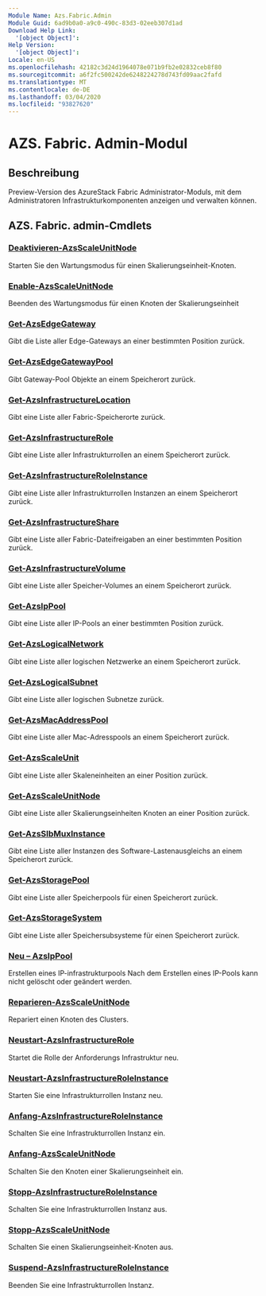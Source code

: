 ```yaml
---
Module Name: Azs.Fabric.Admin
Module Guid: 6ad9b0a0-a9c0-490c-83d3-02eeb307d1ad
Download Help Link:
  '[object Object]': 
Help Version:
  '[object Object]': 
Locale: en-US
ms.openlocfilehash: 42182c3d24d1964078e071b9fb2e02832ceb8f80
ms.sourcegitcommit: a6f2fc500242de6248224278d743fd09aac2fafd
ms.translationtype: MT
ms.contentlocale: de-DE
ms.lasthandoff: 03/04/2020
ms.locfileid: "93827620"
---
```

# AZS. Fabric. Admin-Modul
## Beschreibung
Preview-Version des AzureStack Fabric Administrator-Moduls, mit dem Administratoren Infrastrukturkomponenten anzeigen und verwalten können.  
## AZS. Fabric. admin-Cmdlets
### [Deaktivieren-AzsScaleUnitNode](Disable-AzsScaleUnitNode.md)
Starten Sie den Wartungsmodus für einen Skalierungseinheit-Knoten.

### [Enable-AzsScaleUnitNode](Enable-AzsScaleUnitNode.md)
Beenden des Wartungsmodus für einen Knoten der Skalierungseinheit

### [Get-AzsEdgeGateway](Get-AzsEdgeGateway.md)
Gibt die Liste aller Edge-Gateways an einer bestimmten Position zurück.

### [Get-AzsEdgeGatewayPool](Get-AzsEdgeGatewayPool.md)
Gibt Gateway-Pool Objekte an einem Speicherort zurück.

### [Get-AzsInfrastructureLocation](Get-AzsInfrastructureLocation.md)
Gibt eine Liste aller Fabric-Speicherorte zurück.

### [Get-AzsInfrastructureRole](Get-AzsInfrastructureRole.md)
Gibt eine Liste aller Infrastrukturrollen an einem Speicherort zurück.

### [Get-AzsInfrastructureRoleInstance](Get-AzsInfrastructureRoleInstance.md)
Gibt eine Liste aller Infrastrukturrollen Instanzen an einem Speicherort zurück.

### [Get-AzsInfrastructureShare](Get-AzsInfrastructureShare.md)
Gibt eine Liste aller Fabric-Dateifreigaben an einer bestimmten Position zurück.

### [Get-AzsInfrastructureVolume](Get-AzsInfrastructureVolume.md)
Gibt eine Liste aller Speicher-Volumes an einem Speicherort zurück.

### [Get-AzsIpPool](Get-AzsIpPool.md)
Gibt eine Liste aller IP-Pools an einer bestimmten Position zurück.

### [Get-AzsLogicalNetwork](Get-AzsLogicalNetwork.md)
Gibt eine Liste aller logischen Netzwerke an einem Speicherort zurück.

### [Get-AzsLogicalSubnet](Get-AzsLogicalSubnet.md)
Gibt eine Liste aller logischen Subnetze zurück.

### [Get-AzsMacAddressPool](Get-AzsMacAddressPool.md)
Gibt eine Liste aller Mac-Adresspools an einem Speicherort zurück.

### [Get-AzsScaleUnit](Get-AzsScaleUnit.md)
Gibt eine Liste aller Skaleneinheiten an einer Position zurück.

### [Get-AzsScaleUnitNode](Get-AzsScaleUnitNode.md)
Gibt eine Liste aller Skalierungseinheiten Knoten an einer Position zurück.

### [Get-AzsSlbMuxInstance](Get-AzsSlbMuxInstance.md)
Gibt eine Liste aller Instanzen des Software-Lastenausgleichs an einem Speicherort zurück.

### [Get-AzsStoragePool](Get-AzsStoragePool.md)
Gibt eine Liste aller Speicherpools für einen Speicherort zurück.

### [Get-AzsStorageSystem](Get-AzsStorageSystem.md)
Gibt eine Liste aller Speichersubsysteme für einen Speicherort zurück.

### [Neu – AzsIpPool](New-AzsIpPool.md)
Erstellen eines IP-infrastrukturpools Nach dem Erstellen eines IP-Pools kann nicht gelöscht oder geändert werden.

### [Reparieren-AzsScaleUnitNode](Repair-AzsScaleUnitNode.md)
Repariert einen Knoten des Clusters.

### [Neustart-AzsInfrastructureRole](Restart-AzsInfrastructureRole.md)
Startet die Rolle der Anforderungs Infrastruktur neu.

### [Neustart-AzsInfrastructureRoleInstance](Restart-AzsInfrastructureRoleInstance.md)
Starten Sie eine Infrastrukturrollen Instanz neu.

### [Anfang-AzsInfrastructureRoleInstance](Start-AzsInfrastructureRoleInstance.md)
Schalten Sie eine Infrastrukturrollen Instanz ein.

### [Anfang-AzsScaleUnitNode](Start-AzsScaleUnitNode.md)
Schalten Sie den Knoten einer Skalierungseinheit ein.

### [Stopp-AzsInfrastructureRoleInstance](Stop-AzsInfrastructureRoleInstance.md)
Schalten Sie eine Infrastrukturrollen Instanz aus.

### [Stopp-AzsScaleUnitNode](Stop-AzsScaleUnitNode.md)
Schalten Sie einen Skalierungseinheit-Knoten aus.

### [Suspend-AzsInfrastructureRoleInstance](Suspend-AzsInfrastructureRoleInstance.md)
Beenden Sie eine Infrastrukturrollen Instanz.

